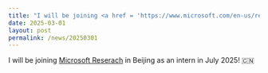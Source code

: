 ```yaml
---
title: "I will be joining <a href = 'https://www.microsoft.com/en-us/research/lab/microsoft-research-asia/'> Microsoft Reserach</a> in Beijing as an intern in July 2025! 🇨🇳"
date: 2025-03-01
layout: post
permalink: /news/20250301
---
```


I will be joining <a href = 'https://www.microsoft.com/en-us/research/lab/microsoft-research-asia/'> Microsoft Reserach</a> in Beijing as an intern in July 2025! 🇨🇳

